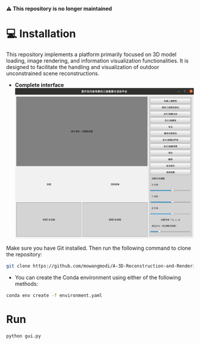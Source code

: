 **⚠️ This repository is no longer maintained**

# 💻 Installation
This repository implements a platform primarily focused on 3D model loading, image rendering, and information visualization functionalities. It is designed to facilitate the handling and visualization of outdoor unconstrained scene reconstructions.
 - **Complete interface**
   ![Complete interface](images/0.png)


Make sure you have Git installed. Then run the following command to clone the repository:
```bash
git clone https://github.com/mowangmodi/A-3D-Reconstruction-and-Rendering-Platform-for-Unconstrained-Outdoor-Scenes.git
```

- You can create the Conda environment using either of the following methods:

```bash
conda env create -f environment.yaml
```
# Run
```bash
python gui.py
```
